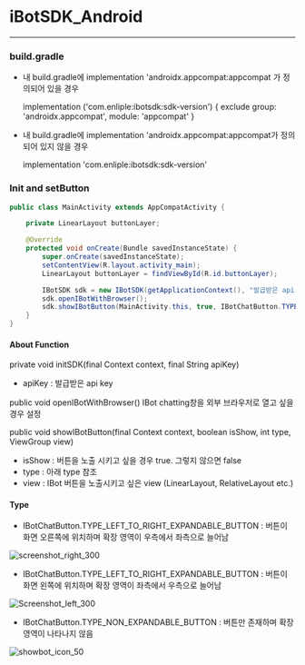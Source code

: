 # iBotSDK_Android
---
### build.gradle
 - 내 build.gradle에 implementation 'androidx.appcompat:appcompat 가 정의되어 있을 경우

   implementation ('com.enliple:ibotsdk:sdk-version') {
       exclude group: 'androidx.appcompat',  module: 'appcompat'
   }

 - 내 build.gradle에  implementation 'androidx.appcompat:appcompat가 정의되어 있지 않을 경우
 
   implementation 'com.enliple:ibotsdk:sdk-version'
### Init and setButton
```java
public class MainActivity extends AppCompatActivity {

    private LinearLayout buttonLayer;

    @Override
    protected void onCreate(Bundle savedInstanceState) {
        super.onCreate(savedInstanceState);
        setContentView(R.layout.activity_main);
        LinearLayout buttonLayer = findViewById(R.id.buttonLayer);

        IBotSDK sdk = new IBotSDK(getApplicationContext(), "발급받은 api key");
        sdk.openIBotWithBrowser();
        sdk.showIBotButton(MainActivity.this, true, IBotChatButton.TYPE_RIGHT_TO_LEFT_EXPANDABLE_BUTTON, buttonLayer);
    }
}
```
#### About Function
private void initSDK(final Context context, final String apiKey)
 - apiKey : 발급받은 api key

public void openIBotWithBrowser()
 IBot chatting창을 외부 브라우저로 열고 싶을 경우 설정

public void showIBotButton(final Context context, boolean isShow, int type, ViewGroup view)
 - isShow : 버튼을 노출 시키고 싶을 경우 true. 그렇지 않으면 false
 - type : 아래 type 참조
 - view : IBot 버튼을 노출시키고 싶은 view (LinearLayout, RelativeLayout etc.)

#### Type
   - IBotChatButton.TYPE_LEFT_TO_RIGHT_EXPANDABLE_BUTTON : 버튼이 화면 오른쪽에 위치하며 확장 영역이 우측에서 좌측으로 늘어남

   ![screenshot_right_300](https://user-images.githubusercontent.com/56538133/66888820-00d12300-f01b-11e9-9cb8-2c62bd402b2e.jpg)
   - IBotChatButton.TYPE_LEFT_TO_RIGHT_EXPANDABLE_BUTTON : 버튼이 화면 왼쪽에 위치하며 확장 영역이 좌측에서 우측으로 늘어남

   ![Screenshot_left_300](https://user-images.githubusercontent.com/56538133/66888821-0169b980-f01b-11e9-81f8-dd9817720f9d.jpg)
   - IBotChatButton.TYPE_NON_EXPANDABLE_BUTTON : 버튼만 존재하며 확장영역이 나타나지 않음

   ![showbot_icon_50](https://user-images.githubusercontent.com/56538133/66888822-0169b980-f01b-11e9-8501-9540a4fc1408.png)



